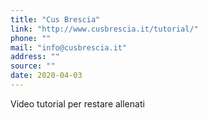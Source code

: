 ```yaml
---
title: "Cus Brescia"
link: "http://www.cusbrescia.it/tutorial/"
phone: ""
mail: "info@cusbrescia.it"
address: ""
source: ""
date: 2020-04-03
---
```


Video tutorial per restare allenati
